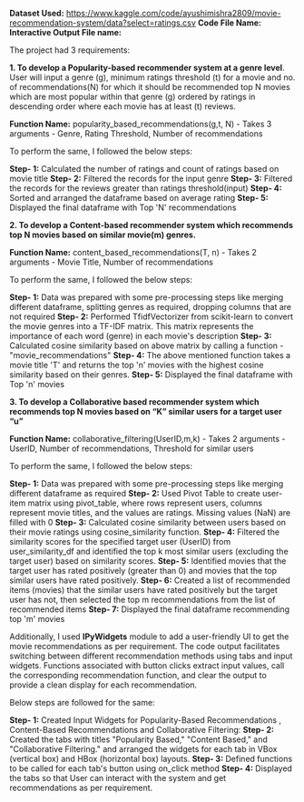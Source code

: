 **Dataset Used:** https://www.kaggle.com/code/ayushimishra2809/movie-recommendation-system/data?select=ratings.csv
**Code File Name:**
**Interactive Output File name:**

The project had 3 requirements:

**1. To develop a Popularity-based recommender system at a genre level**.
User will input a genre (g), minimum ratings threshold (t) for a movie and no. of recommendations(N) for which it should be recommended top N movies which are most popular within that genre (g) ordered by ratings in descending order where each movie has at least (t) reviews.

**Function Name:** popularity_based_recommendations(g,t, N)
    - Takes 3 arguments - Genre, Rating Threshold, Number of recommendations
    
To perform the same, I followed the below steps:

  **Step- 1:** Calculated the number of ratings and count of ratings based on movie title
  **Step- 2:** Filtered the records for the input genre
  **Step- 3:** Filtered the records for the reviews greater than ratings threshold(input)
  **Step- 4:** Sorted and arranged the dataframe based on average rating
  **Step- 5:** Displayed the final dataframe with Top 'N' recommendations

**2. To develop a Content-based recommender system which recommends top N movies based on similar movie(m) genres.**

**Function Name:** content_based_recommendations(T, n)
    - Takes 2 arguments - Movie Title, Number of recommendations
    
To perform the same, I followed the below steps:

  **Step- 1:** Data was prepared with some pre-processing steps like merging different dataframe, splitting genres as required, dropping columns that are not required
  **Step- 2:** Performed TfidfVectorizer from scikit-learn to convert the movie genres into a TF-IDF matrix. This matrix represents the importance of each word (genre) in each movie's description
  **Step- 3:** Calculated cosine similarity based on above matrix by calling a function - "movie_recommendations" 
  **Step- 4:** The above mentioned function takes a movie title 'T' and returns the top 'n' movies with the highest cosine similarity based on their genres.
  **Step- 5:** Displayed the final dataframe with Top 'n' movies

**3. To develop a Collaborative based recommender system which recommends top N movies based on “K” similar users for a target user “u”**

**Function Name:** collaborative_filtering(UserID,m,k)
    - Takes 2 arguments - UserID, Number of recommendations, Threshold for similar users
    
To perform the same, I followed the below steps:

  **Step- 1:** Data was prepared with some pre-processing steps like merging different dataframe as required
  **Step- 2:** Used Pivot Table to create user-item matrix using pivot_table, where rows represent users, columns represent movie titles, and the values are ratings. Missing values (NaN) are filled with 0
  **Step- 3:** Calculated cosine similarity between users based on their movie ratings using cosine_similarity function.
  **Step- 4:** Filtered the similarity scores for the specified target user (UserID) from user_similarity_df and identified the top k most similar users (excluding the target user) based on similarity scores.
  **Step- 5:** Identified movies that the target user has rated positively (greater than 0) and movies that the top similar users have rated positively.
  **Step- 6:** Created a list of recommended items (movies) that the similar users have rated positively but the target user has not, then selected the top m recommendations from the list of recommended items
  **Step- 7:** Displayed the final dataframe recommending top 'm' movies

Additionally, I used **IPyWidgets** module to add a user-friendly UI to get the movie recommendations as per requirement.
The code output facilitates switching between different recommendation methods using tabs and input widgets.
Functions associated with button clicks extract input values, call the corresponding recommendation function, and clear the output to provide a clean display for each recommendation.

Below steps are followed for the same:

 **Step- 1:** Created Input Widgets for Popularity-Based Recommendations , Content-Based Recommendations and Collaborative Filtering:
 **Step- 2:** Created the tabs with titles "Popularity Based," "Content Based," and "Collaborative Filtering." and arranged the widgets for each tab in VBox (vertical box) and HBox (horizontal box) layouts.
  **Step- 3:** Defined functions to be called for each tab's button using on_click method
  **Step- 4:** Displayed the tabs so that User can interact with the system and get recommendations as per requirement.
